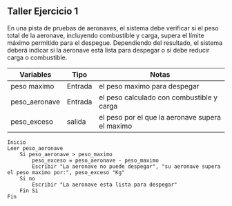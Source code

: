 ## Taller Ejercicio 1
En una pista de pruebas de aeronaves, el sistema debe verificar si el peso total de la aeronave, incluyendo combustible y carga, supera el límite máximo permitido para el despegue. Dependiendo del resultado, el sistema deberá indicar si la aeronave está lista para despegar o si debe reducir carga o combustible.


|Variables|Tipo|Notas|
|---------|----|-----|
|peso maximo|Entrada|el peso maximo para despegar|
|peso_aeronave|Entrada|el peso calculado con combustible y carga|
|peso_exceso|salida|el peso por el que la aeronave supera el maximo




```
Inicio
Leer peso_aeronave
    Si peso_aeronave > peso_maximo
        peso_exceso = peso_aeronave - peso_maximo
        Escribir "La aeronave no puede despegar", "su aeronave supera el peso maximo por:", peso_exceso "Kg"
    Si no 
        Escribir "La aeronave esta lista para despegar"
    Fin Si
Fin
```
